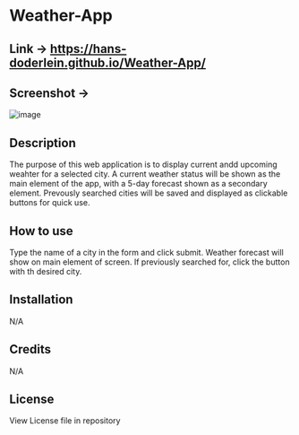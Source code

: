 # Weather-App

## Link -> https://hans-doderlein.github.io/Weather-App/ 

## Screenshot ->
![image](https://github.com/Hans-Doderlein/Weather-App/assets/132940852/99af8144-b9b3-4f85-bb69-6156b87d5636)



## Description

The purpose of this web application is to display current andd upcoming weahter for a selected city.
A current weather status will be shown as the main element of the app, with a 5-day forecast shown as a secondary element.
Prevously searched cities will be saved and displayed as clickable buttons for quick use.

## How to use

Type the name of a city in the form and click submit. Weather forecast will show on main element of screen. If previously searched for, click the button with th desired city.

## Installation

N/A

## Credits

N/A

## License

View License file in repository
